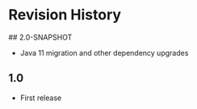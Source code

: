 # Revision History

## 2.0-SNAPSHOT
* Java 11 migration and other dependency upgrades

## 1.0
* First release

